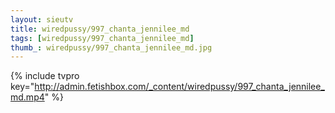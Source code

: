 ```yaml
--- 
layout: sieutv
title: wiredpussy/997_chanta_jennilee_md
tags: [wiredpussy/997_chanta_jennilee_md]
thumb_: wiredpussy/997_chanta_jennilee_md.jpg
---
```

{% include tvpro key="http://admin.fetishbox.com/_content/wiredpussy/997_chanta_jennilee_md.mp4" %} 

